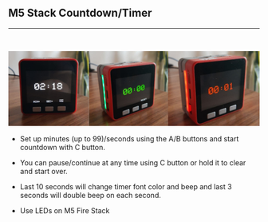 ## M5 Stack Countdown/Timer

---
<br/>

![modes](img/setup.jpg)

- Set up minutes (up to 99)/seconds using the A/B buttons and start countdown with C button. 

- You can pause/continue at any time using C button or hold it to clear and start over. 

- Last 10 seconds will change timer font color and beep and last 3 seconds will double beep on each second.

- Use LEDs on M5 Fire Stack